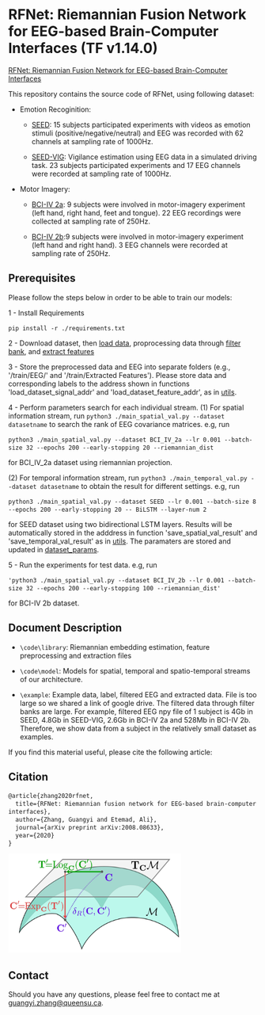 # RFNet: Riemannian Fusion Network for EEG-based Brain-Computer Interfaces (TF v1.14.0)


[RFNet: Riemannian Fusion Network for EEG-based Brain-Computer Interfaces](https://arxiv.org/abs/2008.08633)



This repository contains the source code of RFNet, using following dataset:

- Emotion Recoginition: 

    - [SEED](https://bcmi.sjtu.edu.cn/~seed/seed.html): 15 subjects participated experiments with videos as emotion stimuli (positive/negative/neutral) and EEG was recorded with 62 channels at sampling rate of 1000Hz.

    - [SEED-VIG](https://bcmi.sjtu.edu.cn/~seed/seed-vig.html): Vigilance estimation using EEG data in a simulated driving task. 23 subjects participated experiments and 17 EEG channels were recorded at sampling rate of 1000Hz. 

- Motor Imagery: 

    - [BCI-IV 2a](https://www.bbci.de/competition/iv/#dataset1): 9 subjects were involved in motor-imagery experiment (left hand, right hand, feet and tongue). 22 EEG recordings were collected at sampling rate of 250Hz. 


    - [BCI-IV 2b](https://www.bbci.de/competition/iv/#dataset1):9 subjects were involved in motor-imagery experiment (left hand and right hand). 3 EEG channels were recorded at sampling rate of 250Hz. 


## Prerequisites
Please follow the steps below in order to be able to train our models:


1 - Install Requirements

```
pip install -r ./requirements.txt
```

2 - Download dataset, then [load data](./code/load_data.py), proprocessing data through [filter bank](./code/library/signal_filtering.py), and [extract features](./code/library/feature_extraction.py)
    
3 - Store the preprocessed data and EEG into separate folders (e.g., '/train/EEG/' and '/train/Extracted Features'). Please store data and corresponding labels to the address shown in functions 'load_dataset_signal_addr' and 'load_dataset_feature_addr', as in [utils](./code/utils.py). 

4 - Perform parameters search for each individual stream. (1) For spatial information stream, run `python3 ./main_spatial_val.py --dataset datasetname` to search the rank of EEG covariance matrices. e.g, run 
```
python3 ./main_spatial_val.py --dataset BCI_IV_2a --lr 0.001 --batch-size 32 --epochs 200 --early-stopping 20 --riemannian_dist
```
for BCI_IV_2a dataset using riemannian projection. 

(2) For temporal information stream, run `python3 ./main_temporal_val.py --dataset datasetname` to obtain the result for different settings. e.g, run
```
python3 ./main_spatial_val.py --dataset SEED --lr 0.001 --batch-size 8 --epochs 200 --early-stopping 20 -- BiLSTM --layer-num 2
```

for SEED dataset using two bidirectional LSTM layers. Results will be automatically stored in the adddress in function 'save_spatial_val_result' and 'save_temporal_val_result' as in [utils](./code/utils.py). The paramaters are stored and updated in [dataset_params](./code/dataset_params.yaml).

5 - Run the experiments for test data. e.g, run 
```
'python3 ./main_spatial_val.py --dataset BCI_IV_2b --lr 0.001 --batch-size 32 --epochs 200 --early-stopping 100 --riemannian_dist' 
```
for BCI-IV 2b dataset. 


 ## Document Description
 
- `\code\library`:   Riemannian embedding estimation, feature preprocessing and extraction files
 
- `\code\model`:     Models for spatial, temporal and spatio-temporal streams of our architecture. 
 
- `\example`:        Example data, label, filtered EEG and extracted data. File is too large so we shared a link of google drive. The filtered data through                            filter banks are large. For example, filtered EEG npy file of 1 subject is 4Gb in SEED, 4.8Gb in SEED-VIG, 2.6Gb in BCI-IV 2a and 528Mb in                        BCI-IV 2b. Therefore, we show data from a subject in the relatively small dataset as examples.
 


If you find this material useful, please cite the following article:

## Citation
```
@article{zhang2020rfnet, 
  title={RFNet: Riemannian fusion network for EEG-based brain-computer interfaces},
  author={Zhang, Guangyi and Etemad, Ali},
  journal={arXiv preprint arXiv:2008.08633},
  year={2020}
}
```
<img src="/doc/manifold.jpg" width="350" height="200">



## Contact
Should you have any questions, please feel free to contact me at [guangyi.zhang@queensu.ca](guangyi.zhang@queensu.ca).



<!-- <img src="/doc/riemannian.jpg" width="400" height="200">
 -->
